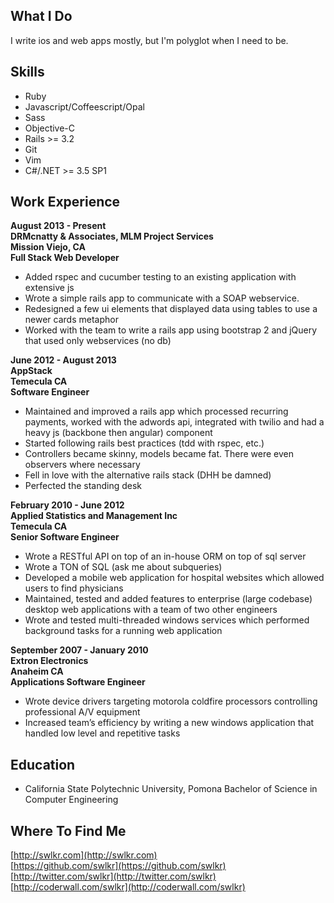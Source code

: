 ## What I Do

I write ios and web apps mostly, but I'm polyglot when I need to be.

## Skills

- Ruby
- Javascript/Coffeescript/Opal
- Sass
- Objective-C
- Rails >= 3.2
- Git
- Vim
- C#/.NET >= 3.5 SP1

## Work Experience

**August 2013 - Present<br/>
DRMcnatty & Associates, MLM Project Services<br/>
Mission Viejo, CA<br/>
Full Stack Web Developer**

- Added rspec and cucumber testing to an existing application with extensive js
- Wrote a simple rails app to communicate with a SOAP webservice.
- Redesigned a few ui elements that displayed data using tables to use a newer cards metaphor
- Worked with the team to write a rails app using bootstrap 2 and jQuery that used only webservices (no db)

**June 2012 - August 2013<br/>
AppStack<br/>
Temecula CA<br/>
Software Engineer**

- Maintained and improved a rails app which processed recurring payments, worked with the adwords api, integrated with twilio and had a heavy js (backbone then angular) component
- Started following rails best practices (tdd with rspec, etc.)
- Controllers became skinny, models became fat. There were even observers where necessary
- Fell in love with the alternative rails stack (DHH be damned)
- Perfected the standing desk

**February 2010 - June 2012<br/>
Applied Statistics and Management Inc<br/>
Temecula CA<br/>
Senior Software Engineer**

- Wrote a RESTful API on top of an in-house ORM on top of sql server
- Wrote a TON of SQL (ask me about subqueries)
- Developed a mobile web application for hospital websites which allowed users to find physicians
- Maintained, tested and added features to enterprise (large codebase) desktop web applications with a team of two other engineers
- Wrote and tested multi-threaded windows services which performed background tasks for a running web application

**September 2007 - January 2010<br/>
Extron Electronics<br/>
Anaheim CA<br/>
Applications Software Engineer**

- Wrote device drivers targeting motorola coldfire processors controlling professional A/V equipment
- Increased team’s efficiency by writing a new windows application that handled low level and repetitive tasks

## Education

- California State Polytechnic University, Pomona Bachelor of Science in Computer Engineering

## Where To Find Me

[http://swlkr.com](http://swlkr.com)<br/>
[https://github.com/swlkr](https://github.com/swlkr)<br/>
[http://twitter.com/swlkr](http://twitter.com/swlkr)<br/>
[http://coderwall.com/swlkr](http://coderwall.com/swlkr)
